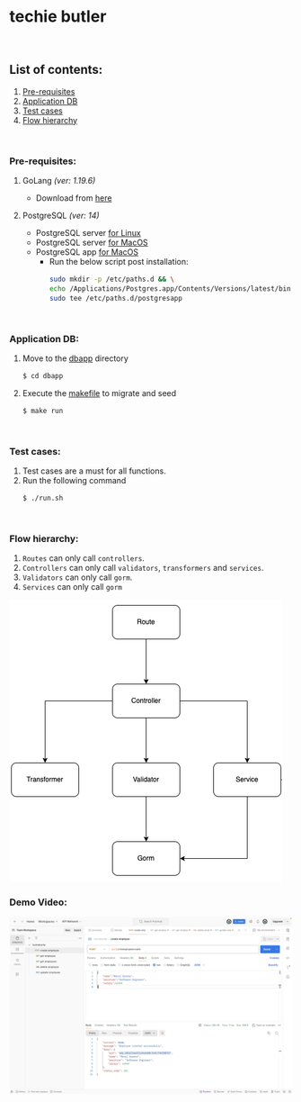 # techie butler

<br />

## List of contents:

1. [Pre-requisites](#pre-requisites)
1. [Application DB](#application-db)
1. [Test cases](#test-cases)
5. [Flow hierarchy](#flow-hierarchy)


<br />

### Pre-requisites:  <span id="pre-requisites"></span>

1. GoLang *(ver: 1.19.6)* 
    - Download from [here](https://go.dev/dl/)

2. PostgreSQL *(ver: 14)* 
    - PostgreSQL server [for Linux](https://www.postgresql.org/download/linux/) 
    - PostgreSQL server [for MacOS](https://www.postgresql.org/download/macosx/) 
    - PostgreSQL app [for MacOS](https://postgresapp.com/downloads.html) 
        - Run the below script post installation:
            ```bash
            sudo mkdir -p /etc/paths.d && \
            echo /Applications/Postgres.app/Contents/Versions/latest/bin | \
            sudo tee /etc/paths.d/postgresapp
            ```

<br />


### Application DB:  <span id="application-db"></span>

1. Move to the [dbapp](./dbapp) directory
    ```bash
    $ cd dbapp
    ```
2. Execute the [makefile](./dbapp/Makefile) to migrate and seed
    ```bash
    $ make run
    ```

<br />

### Test cases:  <span id="test-cases"></span>

1. Test cases are a must for all functions.
2. Run the following command
    ```bash
    $ ./run.sh
    ```

<br />

### Flow hierarchy:  <span id="flow-hierarchy"></span>

1. `Routes` can only call `controllers`.
2. `Controllers` can only call `validators`, `transformers` and `services`.
3. `Validators` can only call `gorm`.
4. `Services` can only call `gorm`

![flow hierarchy](./public/arch.png)

### Demo Video:  <span id="flow-hierarchy"></span>
[![Watch the video](./public/demo.png)](https://drive.google.com/file/d/1LvgWOO2l-T04mLr5NVmgEmolUmkwhOFb/view?usp=sharing)

<br />